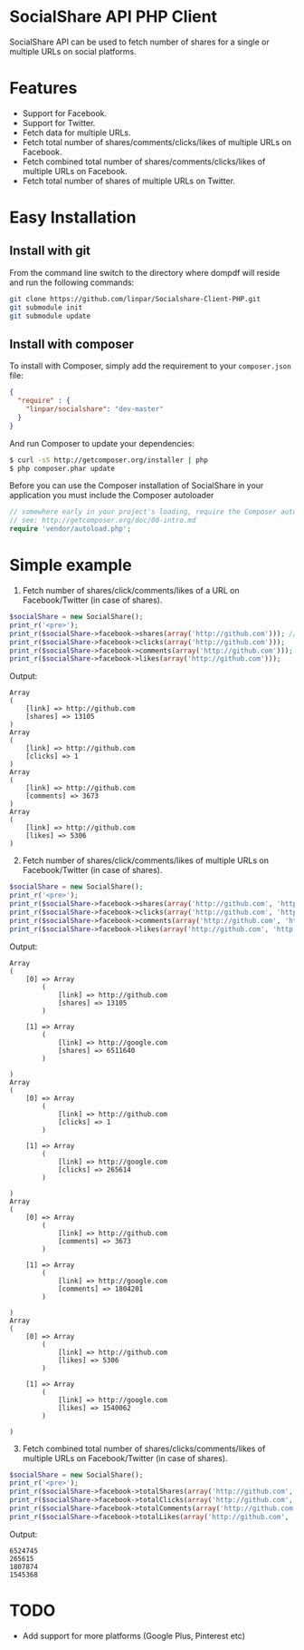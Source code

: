SocialShare API PHP Client
==========================
SocialShare API can be used to fetch number of shares for a single or multiple URLs on social platforms.

Features
============
* Support for Facebook.
* Support for Twitter.
* Fetch data for multiple URLs.
* Fetch total number of shares/comments/clicks/likes of multiple URLs on Facebook.
* Fetch combined total number of shares/comments/clicks/likes of multiple URLs on Facebook.
* Fetch total number of shares of multiple URLs on Twitter.

Easy Installation
============
Install with git
---
From the command line switch to the directory where dompdf will reside and run
the following commands:

```sh
git clone https://github.com/linpar/Socialshare-Client-PHP.git
git submodule init
git submodule update
```

Install with composer
---
To install with Composer, simply add the requirement to your `composer.json`
file:

```json
{
  "require" : {
    "linpar/socialshare": "dev-master"
  }
}
```

And run Composer to update your dependencies:

```bash
$ curl -sS http://getcomposer.org/installer | php
$ php composer.phar update
```

Before you can use the Composer installation of SocialShare in your application you
must include the Composer autoloader

```php
// somewhere early in your project's loading, require the Composer autoloader
// see: http://getcomposer.org/doc/00-intro.md
require 'vendor/autoload.php';
```

Simple example
============
1) Fetch number of shares/click/comments/likes of a URL on Facebook/Twitter (in case of shares).
```php
$socialShare = new SocialShare();
print_r('<pre>');
print_r($socialShare->facebook->shares(array('http://github.com'))); // Replace facebook with twitter to calculate shares on Twitter
print_r($socialShare->facebook->clicks(array('http://github.com')));
print_r($socialShare->facebook->comments(array('http://github.com')));
print_r($socialShare->facebook->likes(array('http://github.com')));
```
Output:

```
Array
(
    [link] => http://github.com
    [shares] => 13105
)
Array
(
    [link] => http://github.com
    [clicks] => 1
)
Array
(
    [link] => http://github.com
    [comments] => 3673
)
Array
(
    [link] => http://github.com
    [likes] => 5306
)
```

2) Fetch number of shares/click/comments/likes of multiple URLs on Facebook/Twitter (in case of shares).
```php
$socialShare = new SocialShare();
print_r('<pre>');
print_r($socialShare->facebook->shares(array('http://github.com', 'http://google.com'))); // Replace facebook with twitter to calculate shares on Twitter
print_r($socialShare->facebook->clicks(array('http://github.com', 'http://google.com')));
print_r($socialShare->facebook->comments(array('http://github.com', 'http://google.com')));
print_r($socialShare->facebook->likes(array('http://github.com', 'http://google.com')));
```
Output:

```
Array
(
    [0] => Array
        (
            [link] => http://github.com
            [shares] => 13105
        )

    [1] => Array
        (
            [link] => http://google.com
            [shares] => 6511640
        )

)
Array
(
    [0] => Array
        (
            [link] => http://github.com
            [clicks] => 1
        )

    [1] => Array
        (
            [link] => http://google.com
            [clicks] => 265614
        )

)
Array
(
    [0] => Array
        (
            [link] => http://github.com
            [comments] => 3673
        )

    [1] => Array
        (
            [link] => http://google.com
            [comments] => 1804201
        )

)
Array
(
    [0] => Array
        (
            [link] => http://github.com
            [likes] => 5306
        )

    [1] => Array
        (
            [link] => http://google.com
            [likes] => 1540062
        )

)
```

3) Fetch combined total number of shares/clicks/comments/likes of multiple URLs on Facebook/Twitter (in case of shares).
```php
$socialShare = new SocialShare();
print_r('<pre>');
print_r($socialShare->facebook->totalShares(array('http://github.com', 'http://google.com')) ."\n"); // Replace facebook with twitter to calculate shares on Twitter
print_r($socialShare->facebook->totalClicks(array('http://github.com', 'http://google.com')) ."\n");
print_r($socialShare->facebook->totalComments(array('http://github.com', 'http://google.com')) ."\n");
print_r($socialShare->facebook->totalLikes(array('http://github.com', 'http://google.com')) ."\n");
```
Output:

```
6524745
265615
1807874
1545368
```

TODO
============

* Add support for more platforms (Google Plus, Pinterest etc)


